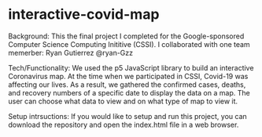 # interactive-covid-map
Background: 
This the final project I completed for the Google-sponsored Computer Science Computing Inititive (CSSI). I collaborated with one team memerber: Ryan Gutierrez @ryan-Gzz

Tech/Functionality:
We used the p5 JavaScript library to build an interactive Coronavirus map. At the time when we participated in CSSI, Covid-19 was affecting our lives. As a result, we gathered the confirmed cases, deaths, and recovery numbers of a specific date to display the data on a map. The user can choose what data to view and on what type of map to view it. 

Setup intrsuctions:
If you would like to setup and run this project, you can download the repository and open the index.html file in a web browser.
